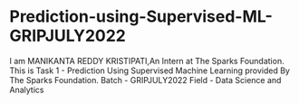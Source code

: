 # Prediction-using-Supervised-ML-GRIPJULY2022
I am MANIKANTA REDDY KRISTIPATI,An Intern at The Sparks Foundation. This is Task 1 - Prediction Using Supervised Machine Learning provided By The Sparks Foundation. Batch - GRIPJULY2022 Field - Data Science and Analytics
